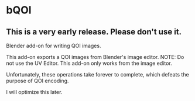 # bQOI
## **This is a very early release. Please don't use it.**
Blender add-on for writing QOI images.

This add-on exports a QOI images from Blender's image editor. 
NOTE: Do not use the UV Editor. This add-on only works from the image editor.

Unfortunately, these operations take forever to complete, which defeats the purpose of QOI encoding. 

I will optimize this later.
